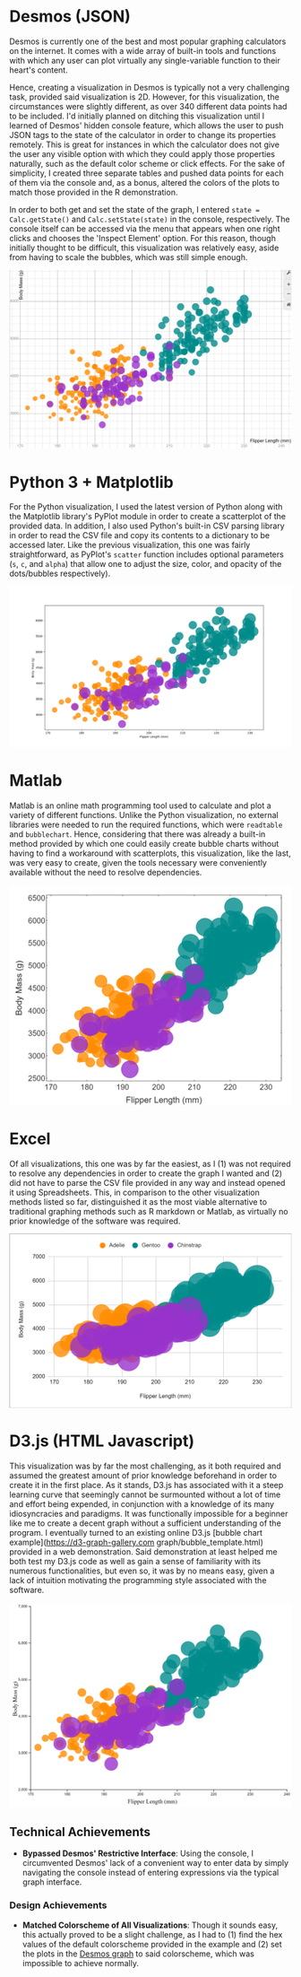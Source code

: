 # Desmos (JSON)

Desmos is currently one of the best and most popular graphing calculators on the internet. It comes with a wide array of built-in
tools and functions with which any user can plot virtually any single-variable function to their heart's content.

Hence, creating a visualization in Desmos is typically not a very challenging task, provided said visualization is 2D. However,
for this visualization, the circumstances were slightly different, as over 340 different data points had to be included. I'd
initially planned on ditching this visualization until I learned of Desmos' hidden console feature, which allows the user to push
JSON tags to the state of the calculator in order to change its properties remotely. This is great for instances in which the
calculator does not give the user any visible option with which they could apply those properties naturally, such as the default
color scheme or click effects. For the sake of simplicity, I created three separate tables and pushed data points for each of
them via the console and, as a bonus, altered the colors of the plots to match those provided in the R demonstration.

In order to both get and set the state of the graph, I entered `state = Calc.getState()` and `Calc.setState(state)` in the
console, respectively. The console itself can be accessed via the menu that appears when one right clicks and chooses the
'Inspect Element' option. For this reason, though initially thought to be difficult, this visualization was relatively easy, aside
from having to scale the bubbles, which was still simple enough.

![desmos](img/penglings.json.png)

# Python 3 + Matplotlib

For the Python visualization, I used the latest version of Python along with the Matplotlib library's PyPlot module in order to
create a scatterplot of the provided data. In addition, I also used Python's built-in CSV parsing library in order to read the CSV
file and copy its contents to a dictionary to be accessed later. Like the previous visualization, this one was fairly
straightforward, as PyPlot's `scatter` function includes optional parameters (`s`, `c`, and `alpha`) that allow one to adjust the size, color, and opacity of the dots/bubbles respectively).

![python](img/penglings.py.png)

# Matlab

Matlab is an online math programming tool used to calculate and plot a variety of different functions. Unlike the Python
visualization, no external libraries were needed to run the required functions, which were `readtable` and `bubblechart`. Hence,
considering that there was already a built-in method provided by which one could easily create bubble charts without having to
find a workaround with scatterplots, this visualization, like the last, was very easy to create, given the tools necessary were
conveniently available without the need to resolve dependencies.

![matlab](img/penglings.m.png)

# Excel

Of all visualizations, this one was by far the easiest, as I (1) was not required to resolve any dependencies in order to create
the graph I wanted and (2) did not have to parse the CSV file provided in any way and instead opened it using Spreadsheets. This,
in comparison to the other visualization methods listed so far, distinguished it as the most viable alternative to traditional
graphing methods such as R markdown or Matlab, as virtually no prior knowledge of the software was required.

![excel](img/penglings.xlsx.png)

# D3.js (HTML Javascript)

This visualization was by far the most challenging, as it both required and assumed the greatest amount of prior knowledge
beforehand in order to create it in the first place. As it stands, D3.js has associated with it a steep learning curve that
seemingly cannot be surmounted without a lot of time and effort being expended, in conjunction with a knowledge of its many
idiosyncracies and paradigms. It was functionally impossible for a beginner like me to create a decent graph without a sufficient
understanding of the program. I eventually turned to an existing online D3.js [bubble chart example](https://d3-graph-gallery.com
graph/bubble_template.html) provided in a web demonstration. Said demonstration at least helped me both test my D3.js code as well
as gain a sense of familiarity with its numerous functionalities, but even so, it was by no means easy, given a lack of intuition
motivating the programming style associated with the software.

![d3](img/penglings.html.png)


## Technical Achievements
- **Bypassed Desmos' Restrictive Interface**: Using the console, I circumvented Desmos' lack of a convenient way to enter data by simply navigating the console instead of entering expressions via the typical graph interface.

### Design Achievements
- **Matched Colorscheme of All Visualizations**: Though it sounds easy, this actually proved to be a slight challenge, as I had to (1) find the hex values of the default colorscheme provided in the example and (2) set the plots in the [Desmos graph](https://www.desmos.com/calculator/p1r5dk1qau) to said colorscheme, which was impossible to achieve normally.